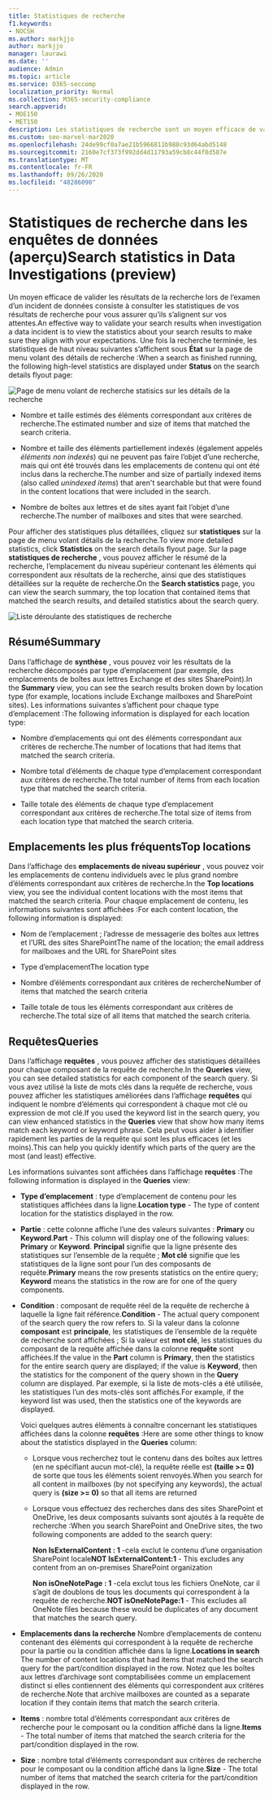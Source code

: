 ```yaml
---
title: Statistiques de recherche
f1.keywords:
- NOCSH
ms.author: markjjo
author: markjjo
manager: laurawi
ms.date: ''
audience: Admin
ms.topic: article
ms.service: O365-seccomp
localization_priority: Normal
ms.collection: M365-security-compliance
search.appverid:
- MOE150
- MET150
description: Les statistiques de recherche sont un moyen efficace de valider les résultats de la recherche et s’affichent sous état sur la page de menu volant détails de la recherche.
ms.custom: seo-marvel-mar2020
ms.openlocfilehash: 24de99cf0a7ae21b5966811b988c93d64abd5148
ms.sourcegitcommit: 2160e7cf373f992dd4d11793a59cb8c44f8d587e
ms.translationtype: MT
ms.contentlocale: fr-FR
ms.lasthandoff: 09/26/2020
ms.locfileid: "48286090"
---
```

# <a name="search-statistics-in-data-investigations-preview"></a><span data-ttu-id="67324-103">Statistiques de recherche dans les enquêtes de données (aperçu)</span><span class="sxs-lookup"><span data-stu-id="67324-103">Search statistics in Data Investigations (preview)</span></span>

<span data-ttu-id="67324-104">Un moyen efficace de valider les résultats de la recherche lors de l’examen d’un incident de données consiste à consulter les statistiques de vos résultats de recherche pour vous assurer qu’ils s’alignent sur vos attentes.</span><span class="sxs-lookup"><span data-stu-id="67324-104">An effective way to validate your search results when investigation a data incident is to view the statistics about your search results to make sure they align with your expectations.</span></span> <span data-ttu-id="67324-105">Une fois la recherche terminée, les statistiques de haut niveau suivantes s’affichent sous **État** sur la page de menu volant des détails de recherche :</span><span class="sxs-lookup"><span data-stu-id="67324-105">When a search as finished running, the following high-level statistics are displayed under **Status** on the search details flyout page:</span></span>

![Page de menu volant de recherche statisics sur les détails de la recherche](../media/SearchDetailsFlyout.png)

- <span data-ttu-id="67324-107">Nombre et taille estimés des éléments correspondant aux critères de recherche.</span><span class="sxs-lookup"><span data-stu-id="67324-107">The estimated number and size of items that matched the search criteria.</span></span>

- <span data-ttu-id="67324-108">Nombre et taille des éléments partiellement indexés (également appelés *éléments non indexés*) qui ne peuvent pas faire l’objet d’une recherche, mais qui ont été trouvés dans les emplacements de contenu qui ont été inclus dans la recherche.</span><span class="sxs-lookup"><span data-stu-id="67324-108">The number and size of partially indexed items (also called *unindexed items*) that aren't searchable but that were found in the content locations that were included in the search.</span></span>

- <span data-ttu-id="67324-109">Nombre de boîtes aux lettres et de sites ayant fait l’objet d’une recherche.</span><span class="sxs-lookup"><span data-stu-id="67324-109">The number of mailboxes and sites that were searched.</span></span>

<span data-ttu-id="67324-110">Pour afficher des statistiques plus détaillées, cliquez sur **statistiques** sur la page de menu volant détails de la recherche.</span><span class="sxs-lookup"><span data-stu-id="67324-110">To view more detailed statistics, click **Statistics** on the search details flyout page.</span></span> <span data-ttu-id="67324-111">Sur la page **statistiques de recherche** , vous pouvez afficher le résumé de la recherche, l’emplacement du niveau supérieur contenant les éléments qui correspondent aux résultats de la recherche, ainsi que des statistiques détaillées sur la requête de recherche.</span><span class="sxs-lookup"><span data-stu-id="67324-111">On the **Search statistics** page, you can view the search summary, the top location that contained items that matched the search results, and detailed statistics about the search query.</span></span>

![Liste déroulante des statistiques de recherche](../media/SearchStatisticsDropDownList.png)

## <a name="summary"></a><span data-ttu-id="67324-113">Résumé</span><span class="sxs-lookup"><span data-stu-id="67324-113">Summary</span></span>

<span data-ttu-id="67324-114">Dans l’affichage de **synthèse** , vous pouvez voir les résultats de la recherche décomposés par type d’emplacement (par exemple, des emplacements de boîtes aux lettres Exchange et des sites SharePoint).</span><span class="sxs-lookup"><span data-stu-id="67324-114">In the **Summary** view, you can see the search results broken down by location type (for example, locations include Exchange mailboxes and SharePoint sites).</span></span> <span data-ttu-id="67324-115">Les informations suivantes s’affichent pour chaque type d’emplacement :</span><span class="sxs-lookup"><span data-stu-id="67324-115">The following information is displayed for each location type:</span></span>

- <span data-ttu-id="67324-116">Nombre d’emplacements qui ont des éléments correspondant aux critères de recherche.</span><span class="sxs-lookup"><span data-stu-id="67324-116">The number of locations that had items that matched the search criteria.</span></span>

- <span data-ttu-id="67324-117">Nombre total d’éléments de chaque type d’emplacement correspondant aux critères de recherche.</span><span class="sxs-lookup"><span data-stu-id="67324-117">The total number of items from each location type that matched the search criteria.</span></span>

- <span data-ttu-id="67324-118">Taille totale des éléments de chaque type d’emplacement correspondant aux critères de recherche.</span><span class="sxs-lookup"><span data-stu-id="67324-118">The total size of items from each location type that matched the search criteria.</span></span>

## <a name="top-locations"></a><span data-ttu-id="67324-119">Emplacements les plus fréquents</span><span class="sxs-lookup"><span data-stu-id="67324-119">Top locations</span></span>

<span data-ttu-id="67324-120">Dans l’affichage des **emplacements de niveau supérieur** , vous pouvez voir les emplacements de contenu individuels avec le plus grand nombre d’éléments correspondant aux critères de recherche.</span><span class="sxs-lookup"><span data-stu-id="67324-120">In the **Top locations** view, you see the individual content locations with the most items that matched the search criteria.</span></span> <span data-ttu-id="67324-121">Pour chaque emplacement de contenu, les informations suivantes sont affichées :</span><span class="sxs-lookup"><span data-stu-id="67324-121">For each content location, the following information is displayed:</span></span>

- <span data-ttu-id="67324-122">Nom de l’emplacement ; l’adresse de messagerie des boîtes aux lettres et l’URL des sites SharePoint</span><span class="sxs-lookup"><span data-stu-id="67324-122">The name of the location; the email address for mailboxes and the URL for SharePoint sites</span></span>

- <span data-ttu-id="67324-123">Type d’emplacement</span><span class="sxs-lookup"><span data-stu-id="67324-123">The location type</span></span>

- <span data-ttu-id="67324-124">Nombre d’éléments correspondant aux critères de recherche</span><span class="sxs-lookup"><span data-stu-id="67324-124">Number of items that matched the search criteria</span></span>

- <span data-ttu-id="67324-125">Taille totale de tous les éléments correspondant aux critères de recherche.</span><span class="sxs-lookup"><span data-stu-id="67324-125">The total size of all items that matched the search criteria.</span></span>

## <a name="queries"></a><span data-ttu-id="67324-126">Requêtes</span><span class="sxs-lookup"><span data-stu-id="67324-126">Queries</span></span>

<span data-ttu-id="67324-127">Dans l’affichage **requêtes** , vous pouvez afficher des statistiques détaillées pour chaque composant de la requête de recherche.</span><span class="sxs-lookup"><span data-stu-id="67324-127">In the **Queries** view, you can see detailed statistics for each component of the search query.</span></span> <span data-ttu-id="67324-128">Si vous avez utilisé la liste de mots clés dans la requête de recherche, vous pouvez afficher les statistiques améliorées dans l’affichage **requêtes** qui indiquent le nombre d’éléments qui correspondent à chaque mot clé ou expression de mot clé.</span><span class="sxs-lookup"><span data-stu-id="67324-128">If you used the keyword list in the search query, you can view enhanced statistics in the **Queries** view  that show how many items match each keyword or keyword phrase.</span></span> <span data-ttu-id="67324-129">Cela peut vous aider à identifier rapidement les parties de la requête qui sont les plus efficaces (et les moins).</span><span class="sxs-lookup"><span data-stu-id="67324-129">This can help you quickly identify which parts of the query are the most (and least) effective.</span></span> 

<span data-ttu-id="67324-130">Les informations suivantes sont affichées dans l’affichage **requêtes** :</span><span class="sxs-lookup"><span data-stu-id="67324-130">The following information is displayed in the **Queries** view:</span></span>

 - <span data-ttu-id="67324-131">**Type d’emplacement** : type d’emplacement de contenu pour les statistiques affichées dans la ligne.</span><span class="sxs-lookup"><span data-stu-id="67324-131">**Location type** - The type of content location for the statistics displayed in the row.</span></span>

- <span data-ttu-id="67324-132">**Partie** : cette colonne affiche l’une des valeurs suivantes : **Primary** ou **Keyword**.</span><span class="sxs-lookup"><span data-stu-id="67324-132">**Part** - This column will display one of the following values: **Primary** or **Keyword**.</span></span> <span data-ttu-id="67324-133">**Principal** signifie que la ligne présente des statistiques sur l’ensemble de la requête ; **Mot clé** signifie que les statistiques de la ligne sont pour l’un des composants de requête.</span><span class="sxs-lookup"><span data-stu-id="67324-133">**Primary** means the row presents statistics on the entire query; **Keyword** means the statistics in the row are for one of the query components.</span></span>

- <span data-ttu-id="67324-134">**Condition** : composant de requête réel de la requête de recherche à laquelle la ligne fait référence.</span><span class="sxs-lookup"><span data-stu-id="67324-134">**Condition** - The actual query component of the search query the row refers to.</span></span> <span data-ttu-id="67324-135">Si la valeur dans la colonne **composant** est **principale**, les statistiques de l’ensemble de la requête de recherche sont affichées ; Si la valeur est **mot clé**, les statistiques du composant de la requête affichée dans la colonne **requête** sont affichées.</span><span class="sxs-lookup"><span data-stu-id="67324-135">If the value in the **Part** column is **Primary**, then the statistics for the entire search query are displayed; if the value is **Keyword**, then the statistics for the component of the query shown in the **Query** column are displayed.</span></span> <span data-ttu-id="67324-136">Par exemple, si la liste de mots-clés a été utilisée, les statistiques l’un des mots-clés sont affichés.</span><span class="sxs-lookup"><span data-stu-id="67324-136">For example, if the keyword list was used, then the statistics one of the keywords are displayed.</span></span>

  <span data-ttu-id="67324-137">Voici quelques autres éléments à connaître concernant les statistiques affichées dans la colonne **requêtes** :</span><span class="sxs-lookup"><span data-stu-id="67324-137">Here are some other things to know about the statistics displayed in the **Queries** column:</span></span>
  
  - <span data-ttu-id="67324-138">Lorsque vous recherchez tout le contenu dans des boîtes aux lettres (en ne spécifiant aucun mot-clé), la requête réelle est **(taille >= 0)** de sorte que tous les éléments soient renvoyés.</span><span class="sxs-lookup"><span data-stu-id="67324-138">When you search for all content in mailboxes (by not specifying any keywords), the actual query is **(size >= 0)** so that all items are returned</span></span>
  
  - <span data-ttu-id="67324-139">Lorsque vous effectuez des recherches dans des sites SharePoint et OneDrive, les deux composants suivants sont ajoutés à la requête de recherche :</span><span class="sxs-lookup"><span data-stu-id="67324-139">When you search SharePoint and OneDrive sites, the two following components are added to the search query:</span></span>
    
    <span data-ttu-id="67324-140">**Non IsExternalContent : 1** -cela exclut le contenu d’une organisation SharePoint locale</span><span class="sxs-lookup"><span data-stu-id="67324-140">**NOT IsExternalContent:1** - This excludes any content from an on-premises SharePoint organization</span></span>
    
    <span data-ttu-id="67324-141">**Non isOneNotePage : 1** -cela exclut tous les fichiers OneNote, car il s’agit de doublons de tous les documents qui correspondent à la requête de recherche.</span><span class="sxs-lookup"><span data-stu-id="67324-141">**NOT isOneNotePage:1** - This excludes all OneNote files because these would be duplicates of any document that matches the search query.</span></span>

- <span data-ttu-id="67324-142">**Emplacements dans la recherche** Nombre d’emplacements de contenu contenant des éléments qui correspondent à la requête de recherche pour la partie ou la condition affichée dans la ligne.</span><span class="sxs-lookup"><span data-stu-id="67324-142">**Locations in search** The number of content locations that had items that matched the search query for the part/condition displayed in the row.</span></span> <span data-ttu-id="67324-143">Notez que les boîtes aux lettres d’archivage sont comptabilisées comme un emplacement distinct si elles contiennent des éléments qui correspondent aux critères de recherche.</span><span class="sxs-lookup"><span data-stu-id="67324-143">Note that archive mailboxes are counted as a separate location if they contain items that match the search criteria.</span></span>

- <span data-ttu-id="67324-144">**Items** : nombre total d’éléments correspondant aux critères de recherche pour le composant ou la condition affiché dans la ligne.</span><span class="sxs-lookup"><span data-stu-id="67324-144">**Items** - The total number of items that matched the search criteria for the part/condition displayed in the row.</span></span>

- <span data-ttu-id="67324-145">**Size** : nombre total d’éléments correspondant aux critères de recherche pour le composant ou la condition affiché dans la ligne.</span><span class="sxs-lookup"><span data-stu-id="67324-145">**Size** - The total number of items that matched the search criteria for the part/condition displayed in the row.</span></span>

